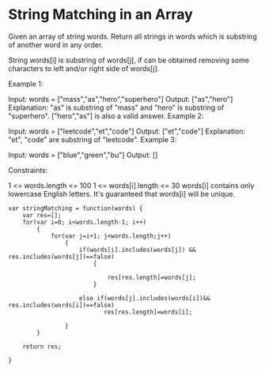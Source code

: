# String Matching in an Array

Given an array of string words. Return all strings in words which is substring of another word in any order.

String words[i] is substring of words[j], if can be obtained removing some characters to left and/or right side of words[j].



Example 1:

Input: words = ["mass","as","hero","superhero"]
Output: ["as","hero"]
Explanation: "as" is substring of "mass" and "hero" is substring of "superhero".
["hero","as"] is also a valid answer.
Example 2:

Input: words = ["leetcode","et","code"]
Output: ["et","code"]
Explanation: "et", "code" are substring of "leetcode".
Example 3: 

Input: words = ["blue","green","bu"]
Output: []


Constraints:

1 <= words.length <= 100
1 <= words[i].length <= 30
words[i] contains only lowercase English letters.
It's guaranteed that words[i] will be unique.

```
var stringMatching = function(words) {
    var res=[];
    for(var i=0; i<words.length-1; i++)
        {
            for(var j=i+1; j<words.length;j++)
                {
                    if(words[i].includes(words[j]) && res.includes(words[j])==false)
                        {

                            res[res.length]=words[j];
                        }

                    else if(words[j].includes(words[i])&& res.includes(words[i])==false)
                           res[res.length]=words[i];

                }
        }

    return res;

}
```
